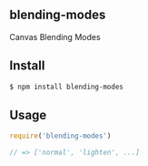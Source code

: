 ## blending-modes

Canvas Blending Modes

## Install

```bash
$ npm install blending-modes
```

## Usage

```js
require('blending-modes')

// => ['normal', 'lighten', ...]
```
